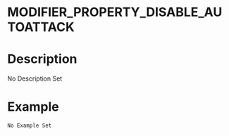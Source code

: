 # MODIFIER_PROPERTY_DISABLE_AUTOATTACK
# Description
No Description Set
# Example
```No Example Set```